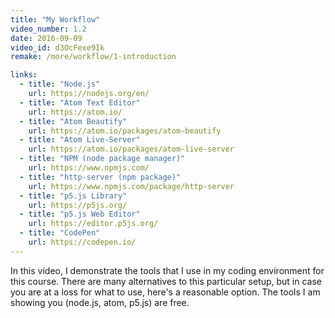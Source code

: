 ```yaml
---
title: "My Workflow"
video_number: 1.2
date: 2016-09-09
video_id: d3OcFexe9Ik
remake: /more/workflow/1-introduction

links:
  - title: "Node.js"
    url: https://nodejs.org/en/
  - title: "Atom Text Editor"
    url: https://atom.io/
  - title: "Atom Beautify"
    url: https://atom.io/packages/atom-beautify
  - title: "Atom Live-Server"
    url: https://atom.io/packages/atom-live-server
  - title: "NPM (node package manager)"
    url: https://www.npmjs.com/
  - title: "http-server (npm package)"
    url: https://www.npmjs.com/package/http-server
  - title: "p5.js Library"
    url: https://p5js.org/
  - title: "p5.js Web Editor"
    url: https://editor.p5js.org/
  - title: "CodePen"
    url: https://codepen.io/
---
```


In this video, I demonstrate the tools that I use in my coding environment for this course. There are many alternatives to this particular setup, but in case you are at a loss for what to use, here's a reasonable option.  The tools I am showing you (node.js, atom, p5.js) are free.
